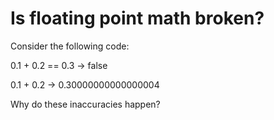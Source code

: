 
# Is floating point math broken?

Consider the following code:

0.1 + 0.2 == 0.3  ->  false

0.1 + 0.2         ->  0.30000000000000004

Why do these inaccuracies happen?

        